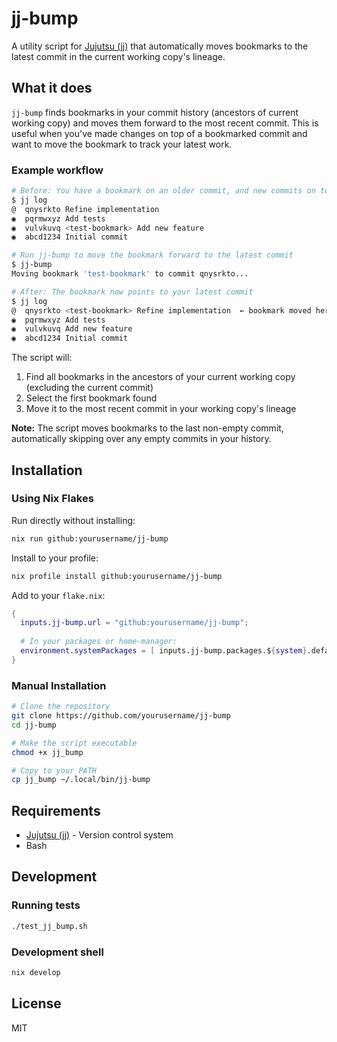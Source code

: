 # jj-bump

A utility script for [Jujutsu (jj)](https://github.com/martinvonz/jj) that automatically moves bookmarks to the latest commit in the current working copy's lineage.

## What it does

`jj-bump` finds bookmarks in your commit history (ancestors of current working copy) and moves them forward to the most recent commit. This is useful when you've made changes on top of a bookmarked commit and want to move the bookmark to track your latest work.

### Example workflow

```bash
# Before: You have a bookmark on an older commit, and new commits on top
$ jj log
@  qnysrkto Refine implementation
◉  pqrmwxyz Add tests
◉  vulvkuvq <test-bookmark> Add new feature
◉  abcd1234 Initial commit

# Run jj-bump to move the bookmark forward to the latest commit
$ jj-bump
Moving bookmark 'test-bookmark' to commit qnysrkto...

# After: The bookmark now points to your latest commit
$ jj log
@  qnysrkto <test-bookmark> Refine implementation  ← bookmark moved here
◉  pqrmwxyz Add tests
◉  vulvkuvq Add new feature
◉  abcd1234 Initial commit
```

The script will:
1. Find all bookmarks in the ancestors of your current working copy (excluding the current commit)
2. Select the first bookmark found
3. Move it to the most recent commit in your working copy's lineage

**Note:** The script moves bookmarks to the last non-empty commit, automatically skipping over any empty commits in your history.

## Installation

### Using Nix Flakes

Run directly without installing:
```bash
nix run github:yourusername/jj-bump
```

Install to your profile:
```bash
nix profile install github:yourusername/jj-bump
```

Add to your `flake.nix`:
```nix
{
  inputs.jj-bump.url = "github:yourusername/jj-bump";
  
  # In your packages or home-manager:
  environment.systemPackages = [ inputs.jj-bump.packages.${system}.default ];
}
```

### Manual Installation

```bash
# Clone the repository
git clone https://github.com/yourusername/jj-bump
cd jj-bump

# Make the script executable
chmod +x jj_bump

# Copy to your PATH
cp jj_bump ~/.local/bin/jj-bump
```

## Requirements

- [Jujutsu (jj)](https://github.com/martinvonz/jj) - Version control system
- Bash

## Development

### Running tests

```bash
./test_jj_bump.sh
```

### Development shell

```bash
nix develop
```

## License

MIT
